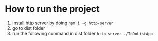 # How to run the project
 1. install http server by doing `npm i -g http-server`
 2. go to dist folder
 3. run the following command in dist folder `http-server ./ToDoListApp`
 